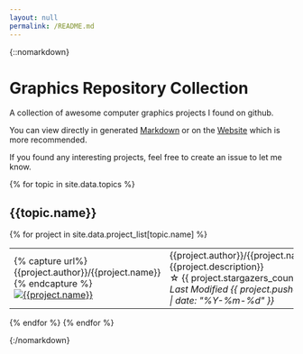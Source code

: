 ```yaml
---
layout: null
permalink: /README.md
---
```

{::nomarkdown}
# Graphics Repository Collection

A collection of awesome computer graphics projects I found on github.

You can view directly in generated [Markdown](https://github.com/crescent3983/GraphicsRepoCollection/blob/gh-pages/README.md) or on the [Website](https://crescent3983.github.io/GraphicsRepoCollection/) which is more recommended.

If you found any interesting projects, feel free to create an issue to let me know.

{% for topic in site.data.topics %}
## {{topic.name}}
{% for project in site.data.project_list[topic.name] %}
<table> <tbody> <tr> <td align="left" width=250>
{% capture url%}{{project.author}}/{{project.name}}{% endcapture %}
<a href="https://github.com/{{url}}"><img src="{{ project.image }}" alt="{{project.name}}"/></a></td>
<td align="left" width=600>{{project.author}}/{{project.name}}<br>
{{project.description}}<br>
☆ {{ project.stargazers_count }} <br>
<i>Last Modified {{ project.pushed_at | date: "%Y-%m-%d" }}</i> <br>
</td></tr></tbody></table>
{% endfor %}
{% endfor %}

{:/nomarkdown}